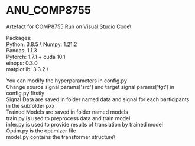 # ANU_COMP8755
Artefact for COMP8755
Run on Visual Studio Code\

Packages:\
Python: 3.8.5   \ 
Numpy: 1.21.2   \
Pandas:  1.1.3  \
Pytorch: 1.7.1 + cuda 10.1 \
einops: 0.3.0    \
matplotlib: 3.3.2  \

You can modify the hyperparameters in config.py\
Change source signal params['src'] and target signal params['tgt'] in config.py firstly\
Signal Data are saved in folder named data and signal for each participants in the subfolder pxx\
Trained Models are saved in folder named models\
train.py is used to preprocess data and train model\
infer.py is used to provide results of translation by trained model\
Optim.py is the optimizer file\
model.py contains the transformer structure\
